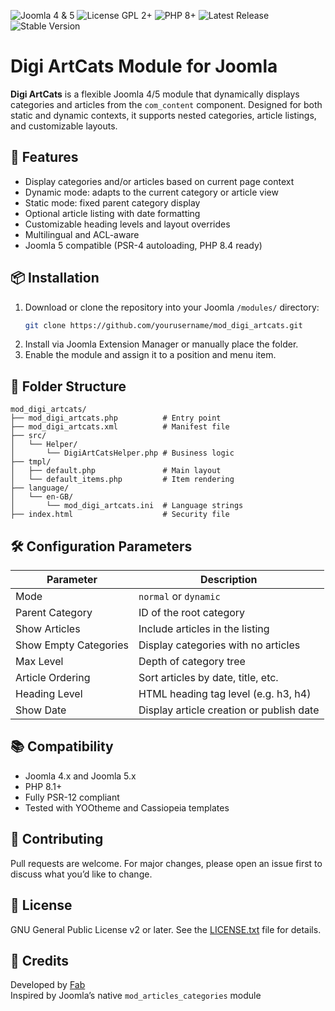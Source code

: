 ![Joomla 4 & 5](https://img.shields.io/badge/Joomla-4%20%7C%205-green?logo=joomla)
![License GPL 2+](https://img.shields.io/badge/License-GPL%202%2B-blue)
![PHP 8+](https://img.shields.io/badge/PHP-8%2B-blue?logo=php)
![Latest Release](https://img.shields.io/github/v/release/fab966/digi-art-cats?label=Version&color=orange)
![Stable Version](https://img.shields.io/badge/Version-Stable-yellow)

# Digi ArtCats Module for Joomla

**Digi ArtCats** is a flexible Joomla 4/5 module that dynamically displays categories and articles from the `com_content` component. Designed for both static and dynamic contexts, it supports nested categories, article listings, and customizable layouts.

## 🚀 Features

- Display categories and/or articles based on current page context
- Dynamic mode: adapts to the current category or article view
- Static mode: fixed parent category display
- Optional article listing with date formatting
- Customizable heading levels and layout overrides
- Multilingual and ACL-aware
- Joomla 5 compatible (PSR-4 autoloading, PHP 8.4 ready)

## 📦 Installation

1. Download or clone the repository into your Joomla `/modules/` directory:
   ```bash
   git clone https://github.com/yourusername/mod_digi_artcats.git
   ```
2. Install via Joomla Extension Manager or manually place the folder.
3. Enable the module and assign it to a position and menu item.

## 🧩 Folder Structure

```
mod_digi_artcats/
├── mod_digi_artcats.php          # Entry point
├── mod_digi_artcats.xml          # Manifest file
├── src/
│   └── Helper/
│       └── DigiArtCatsHelper.php # Business logic
├── tmpl/
│   ├── default.php               # Main layout
│   └── default_items.php         # Item rendering
├── language/
│   └── en-GB/
│       └── mod_digi_artcats.ini  # Language strings
├── index.html                    # Security file
```

## 🛠 Configuration Parameters

| Parameter                  | Description                                  |
|---------------------------|----------------------------------------------|
| Mode                      | `normal` or `dynamic`                        |
| Parent Category           | ID of the root category                      |
| Show Articles             | Include articles in the listing             |
| Show Empty Categories     | Display categories with no articles         |
| Max Level                 | Depth of category tree                      |
| Article Ordering          | Sort articles by date, title, etc.          |
| Heading Level             | HTML heading tag level (e.g. h3, h4)         |
| Show Date                 | Display article creation or publish date     |

## 📚 Compatibility

- Joomla 4.x and Joomla 5.x
- PHP 8.1+
- Fully PSR-12 compliant
- Tested with YOOtheme and Cassiopeia templates

## 🤝 Contributing

Pull requests are welcome. For major changes, please open an issue first to discuss what you’d like to change.

## 📄 License

GNU General Public License v2 or later. See the [LICENSE.txt](LICENSE.txt) file for details.

## 🙌 Credits

Developed by [Fab](https://github.com/yourusername)  
Inspired by Joomla’s native `mod_articles_categories` module
